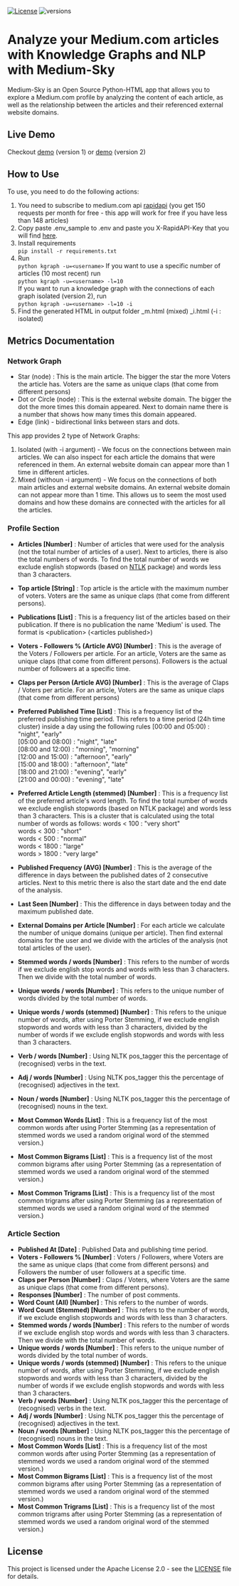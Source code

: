 [![License](https://img.shields.io/badge/License-Apache_2.0-blue.svg)](https://opensource.org/licenses/Apache-2.0)
![versions](https://img.shields.io/pypi/pyversions/pybadges.svg)

# Analyze your Medium.com articles with Knowledge Graphs and NLP with Medium-Sky

Medium-Sky is an Open Source Python-HTML app that allows you to explore a Medium.com profile by analyzing the content of each article, as well as the relationship between the articles and
their referenced external website domains.

## Live Demo

Checkout [demo](https://justdataplease.com/db/medium-articles-analysis.html) (version 1)
or [demo](https://justdataplease.com/db/medium-articles-analysis-2.html) (version 2)

## How to Use

To use, you need to do the following actions:

1) You need to subscribe to medium.com api [rapidapi](https://rapidapi.com/nishujain199719-vgIfuFHZxVZ/api/medium2) (you
   get 150 requests per month for free - this app will work for free if you have less than 148 articles)
2) Copy paste .env_sample to .env and paste you X-RapidAPI-Key that you will
   find [here](https://rapidapi.com/nishujain199719-vgIfuFHZxVZ/api/medium2).
3) Install requirements <br>
   `pip install -r requirements.txt`
4) Run <br>
   `python kgraph -u=<username>`
   If you want to use a specific number of articles (10 most recent) run <br>
   `python kgraph -u=<username> -l=10` <br>
   If you want to run a knowledge graph with the connections of each graph isolated (version 2), run <br>
   `python kgraph -u=<username> -l=10 -i`
5) Find the generated HTML in output folder
   <username>_m.html (mixed)
   <username>_i.html (-i : isolated)

## Metrics Documentation

### Network Graph

- Star (node) : This is the main article. The bigger the star the more Voters the article has. Voters are the same as unique claps (that come from different persons)
- Dot or Circle (node) : This is the external website domain. The bigger the dot the more times this domain appeared. Next to domain name there is a number that shows how many times this domain appeared.
- Edge (link) - bidirectional links between stars and dots.

This app provides 2 type of Network Graphs:
1. Isolated (with -i argument) - We focus on the connections between main articles. We can also inspect for each article the domains that were referenced in them. An external website domain can appear more than 1 time in different articles.
2. Mixed (withoun -i argument) - We focus on the connections of both main articles and external website domains. An external website domain can not appear more than 1 time. This allows us to seem the most used domains and how these domains are connected with the articles for all the articles. 

### Profile Section

- **Articles [Number]** : Number of articles that were used for the analysis (not the total number of articles of a user). Next to articles, there is also the total numbers of words.
  To find the total number of words we exclude english stopwords (based on [NTLK](https://www.nltk.org/) package) and words less than 3 characters. 
- **Top article [String]** : Top article is the article with the maximum number of voters. Voters are the same as unique claps (that come from different persons).
- **Publications [List]** : This is a frequency list of the articles based on their publication. If there is no publication the name 'Medium' is used. The format is \<publication\> \(\<articles published\>\)
- **Voters - Followers % (Article AVG) [Number]** : This is the average of the Voters / Followers per article. For an article, Voters are the same as unique claps (that come from different persons). Followers is the actual number of followers at a specific time.
- **Claps per Person (Article AVG) [Number]** : This is the average of Claps / Voters per article. For an article, Voters are the same as unique claps \(that come from different persons\)
- **Preferred Published Time [List]** : This is a frequency list of the preferred publishing time period. This refers to a time period (24h time cluster) inside a day using the following rules
    [00:00 and 05:00) : "night", "early" <br>
    [05:00 and 08:00) : "night", "late" <br>
    [08:00 and 12:00) : "morning", "morning" <br>
    [12:00 and 15:00) : "afternoon", "early" <br>
    [15:00 and 18:00) : "afternoon", "late" <br>
    [18:00 and 21:00) : "evening", "early" <br>
    [21:00 and 00:00) : "evening", "late" <br>
- **Preferred Article Length (stemmed) [Number]** : This is a frequency list of the preferred article's word length. To find the total number of words we exclude english stopwords (based on NTLK package) and words less than 3 characters. This is a cluster that is calculated using the total number of words as follows:
    words < 100 : "very short" <br>
    words < 300 : "short" <br>
    words < 500 : "normal" <br>
    words < 1800 : "large" <br>
    words > 1800 : "very large" <br>

- **Published Frequency (AVG) [Number]** : This is the average of the difference in days between the published dates of 2 consecutive articles. Next to this metric there is also the start date and the end date of the analysis.
- **Last Seen [Number]** : This the difference in days between today and the maximum published date.
- **External Domains per Article [Number]** : For each article we calculate the number of unique domains (unique per article). Then find external domains for the user and we divide with the articles of the analysis (not total articles of the user). 
- **Stemmed words / words [Number]** : This refers to the number of words if we exclude english stop words and words with less than 3 characters. Then we divide with the total number of words.
- **Unique words / words [Number]** : This refers to the unique number of words divided by the total number of words.
- **Unique words / words (stemmed) [Number]** : This refers to the unique number of words, after using Porter Stemming, if we exclude english stopwords and words with less than 3 characters, divided by the number of words if we exclude english stopwords and words with less than 3 characters.
- **Verb / words [Number]** : Using NLTK pos_tagger this the percentage of (recognised) verbs in the text.
- **Adj / words [Number]** : Using NLTK pos_tagger this the percentage of (recognised) adjectives in the text.
- **Noun / words [Number]** : Using NLTK pos_tagger this the percentage of (recognised) nouns in the text.
- **Most Common Words [List]** : This is a frequency list of the most common words after using Porter Stemming (as a representation of stemmed words we used a random original word of the stemmed version.)
- **Most Common Bigrams [List]** : This is a frequency list of the most common bigrams after using Porter Stemming (as a representation of stemmed words we used a random original word of the stemmed version.)
- **Most Common Trigrams [List]** : This is a frequency list of the most common trigrams after using Porter Stemming (as a representation of stemmed words we used a random original word of the stemmed version.)


### Article Section

- **Published At [Date]** : Published Data and publishing time period.
- **Voters - Followers % [Number]** : Voters / Followers, where Voters are the same as unique claps (that come from different persons) and Followers the number of user followers at a specific time.
- **Claps per Person [Number]** : Claps / Voters, where Voters are the same as unique claps (that come from different persons).
- **Responses [Number]** : The number of post comments.
- **Word Count (All) [Number]** : This refers to the number of words.
- **Word Count (Stemmed) [Number]** : This refers to the number of words, if we exclude english stopwords and words with less than 3 characters.
- **Stemmed words / words [Number]** : This refers to the number of words if we exclude english stop words and words with less than 3 characters. Then we divide with the total number of words.
- **Unique words / words [Number]** : This refers to the unique number of words divided by the total number of words.
- **Unique words / words (stemmed) [Number]** : This refers to the unique number of words, after using Porter Stemming, if we exclude english stopwords and words with less than 3 characters, divided by the number of words if we exclude english stopwords and words with less than 3 characters.
- **Verb / words [Number]** : Using NLTK pos_tagger this the percentage of (recognised) verbs in the text.
- **Adj / words [Number]** : Using NLTK pos_tagger this the percentage of (recognised) adjectives in the text.
- **Noun / words [Number]** : Using NLTK pos_tagger this the percentage of (recognised) nouns in the text.
- **Most Common Words [List]** : This is a frequency list of the most common words after using Porter Stemming (as a representation of stemmed words we used a random original word of the stemmed version.)
- **Most Common Bigrams [List]** : This is a frequency list of the most common bigrams after using Porter Stemming (as a representation of stemmed words we used a random original word of the stemmed version.)
- **Most Common Trigrams [List]** : This is a frequency list of the most common trigrams after using Porter Stemming (as a representation of stemmed words we used a random original word of the stemmed version.)

## License

This project is licensed under the Apache License 2.0 - see the [LICENSE](LICENSE) file for details.

